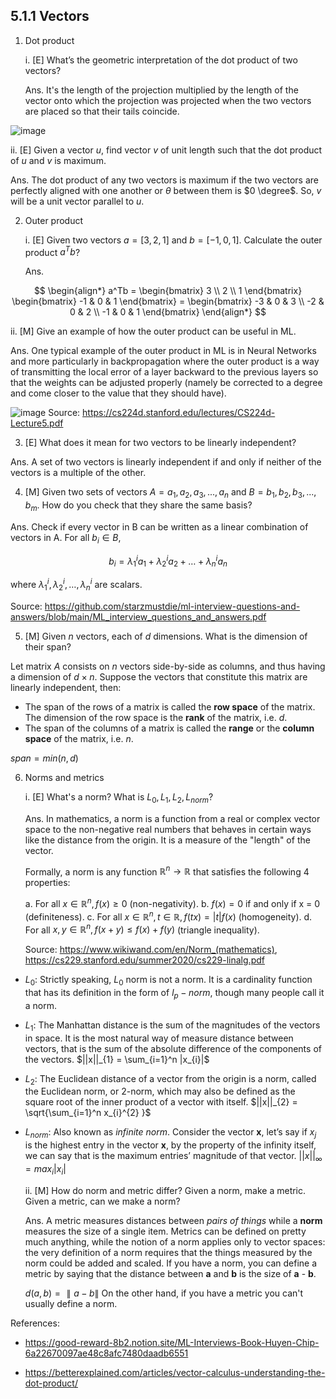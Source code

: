 ## 5.1.1 Vectors

1. Dot product
   
   i. [E] What’s the geometric interpretation of the dot product of two vectors?
   
   Ans. It's the length of the projection multiplied by the length of the vector onto which the projection was projected when the 
two vectors are placed so that their tails coincide.

![image](https://github.com/Anirudh257/Solutions-to-Machine-Learning-Interviews-Book-By-Chip-Huyen/assets/16001446/c3d2227c-200e-4451-9a27-6bd8aa813e0c)

   ii. [E] Given a vector $u$, find vector $v$ of unit length such that the dot product of $u$ and $v$ is maximum.

   Ans. The dot product of any two vectors is maximum if the two vectors are perfectly aligned with one another or $\theta$ between 
   them is $0 \degree$. So, $v$ will be a unit vector parallel to $u$.

2. Outer product

    i. [E] Given two vectors $a = [3, 2, 1]$ and  $b = [-1, 0, 1]$. Calculate the outer product $a^Tb$?

    Ans.
   
$$
\begin{align*}
a^Tb = \begin{bmatrix} 3 \\ 
2 \\ 
1 \end{bmatrix}
\begin{bmatrix} -1 & 0 & 1 \end{bmatrix} = \begin{bmatrix} -3 & 0 & 3 \\
-2 & 0 & 2 \\
-1 & 0 & 1 
\end{bmatrix}
\end{align*}
$$

  ii. [M] Give an example of how the outer product can be useful in ML.

Ans. One typical example of the outer product in ML is in Neural Networks and more particularly in backpropagation where the
    outer product is a way of transmitting the local error of a layer backward to the previous layers so that the weights can be
    adjusted properly (namely be corrected to a degree and come closer to the value that they should have).

![image](https://github.com/Anirudh257/Solutions-to-Machine-Learning-Interviews-Book-By-Chip-Huyen/assets/16001446/857a854a-f7bc-4f6b-9df9-b3aca99fb95e)
     Source: https://cs224d.stanford.edu/lectures/CS224d-Lecture5.pdf
   
3. [E] What does it mean for two vectors to be linearly independent?

Ans.  A set of two vectors is linearly independent if and only if neither of the vectors is a multiple of the other. 

4. [M] Given two sets of vectors $A = {a_1, a_2, a_3, ..., a_n}$ and $B = {b_1, b_2, b_3, ... , b_m}$. How do you check that
   they share the same basis?

Ans. Check if every vector in B can be written as a linear combination of vectors in A. For all $b_i \in B$,

$$b_i = \lambda_1^ia_1 + \lambda_2^ia_2 + \ldots + \lambda_n^ia_n$$

where $\lambda^i_1, \lambda^i_2, \ldots, \lambda^i_n$ are scalars.

Source: https://github.com/starzmustdie/ml-interview-questions-and-answers/blob/main/ML_interview_questions_and_answers.pdf
 
5. [M] Given $n$ vectors, each of $d$ dimensions. What is the dimension of their span?

Let matrix $A$ consists on $n$ vectors side-by-side as columns, and thus having a dimension of $d \times n$. Suppose the vectors that constitute this matrix are linearly independent, then:

* The span of the rows of a matrix is called the **row space** of the matrix. The dimension of the row space is the **rank** of the matrix, i.e. $d$.
* The span of the columns of a matrix is called the **range** or the **column space** of the matrix, i.e. $n$. 

$span = min(n, d)$


6. Norms and metrics
	
   i. [E] What's a norm? What is $L_0, L_1, L_2, L_{norm}$?

   Ans. In mathematics, a norm is a function from a real or complex vector space to the non-negative real numbers that
   behaves in certain ways like the distance from the origin. It is a measure of the "length" of the vector.

     Formally, a norm is any function $\mathbb{R}^{n} \rightarrow \mathbb{R}$ that satisfies the following 4 properties:
	
	 a. For all $x \in \mathbb{R}^{n}, f(x) \ge 0$ (non-negativity).
	 b. $f(x) = 0$ if and only if x = 0 (definiteness).
	 c. For all $x \in \mathbb{R}^{n}, t \in \mathbb{R}, f(tx) = |t|f(x)$ (homogeneity).
	 d. For all $x, y \in \mathbb{R}^{n}, f(x + y) \le f(x) + f(y)$ (triangle inequality).
	 
   Source: https://www.wikiwand.com/en/Norm_(mathematics), https://cs229.stanford.edu/summer2020/cs229-linalg.pdf

  * $L_0$: Strictly speaking, $L_0$ norm is not a norm. It is a cardinality function that has its definition in the form of $l_p-norm$, though many people call it a norm.  
  
  * $L_1$: The Manhattan distance is the sum of the magnitudes of the vectors in space. It is the most natural way of measure distance between vectors, that is the sum of the absolute difference of the components of the vectors.
                   $||x||_{1} = \sum_{i=1}^n |x_{i}|$

* $L_2$: The Euclidean distance of a vector from the origin is a norm, called the Euclidean norm, or 2-norm, which may also be defined as the square root of the inner product of a vector with itself.
			$||x||_{2} = \sqrt{\sum_{i=1}^n x_{i}^{2} }$

* $L_{norm}$: Also known as $\textit{infinite norm}$. Consider the vector $\boldsymbol{x}$, let’s say if $x_j$ is the highest entry in the vector $\boldsymbol{x}$, by the property of the infinity itself, we can say that is the maximum entries’ magnitude of that vector. 
	  	$||x||_{\infty} = max_{i}|x_{i}|$
	  	
  ii. [M] How do norm and metric differ? Given a norm, make a metric. Given a metric, can we make a norm?

  Ans. A metric measures distances between *pairs of things* while a **norm** measures the size of a single item. Metrics can be defined on pretty much anything, while the notion of a norm applies only to vector spaces: the very definition of a norm requires that the things measured by the norm could be added and scaled. If you have a norm, you can define a metric by saying that the distance between **a** and **b** is the size of **a** - **b**. 

	 $d(a,b) = ∥a−b∥$
On the other hand, if you have a metric you can't usually define a norm.

References: 

- https://good-reward-8b2.notion.site/ML-Interviews-Book-Huyen-Chip-6a22670097ae48c8afc7480daadb6551

- https://betterexplained.com/articles/vector-calculus-understanding-the-dot-product/
